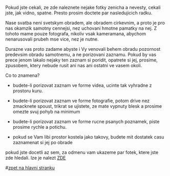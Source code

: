 Pokud jste cekali, ze zde naleznete nejake fotky zenicha a nevesty,
cekali jste, jak vidno, spatne. Presto prosim doctete par nasledujicich radku.

Nase svatba neni svetskym obradem, ale obradem cirkevnim, a proto
je pro nas okamzik samotny cennejsi, nez uchovani hmotne pamatky na nej.
Z tohoto mame pouze fotografa, nikoliv vsak kameramana, abychom nenarusovali
prubeh mse vice, nez je nutne.

Durazne vas proto zadame abyste i Vy venovali behem obradu pozornost
predevsim obradu samotnemu, a ne porizovani zaznamu. Pokud by vas prece
jenom lakalo nejaky ten zaznam si poridit, opatrete si jej, prosime, zpusobem,
ktery nebude rusit ani nas ani ostatni ve vasem okoli.

Co to znamena?


 * budete-li porizovat zaznam ve forme videa, ucinte tak vyhradne z prostoru kuru.

 * budete-li porizovat zaznam ve forme fotografie, potom drive nez zmacknete spoust,
 trikrat se ujistete, ze mate vypnuty blesk a prosime omezte svuj pohyb na minimum

 * budete-li porizovat zaznam ve forme rucne psanych poznamek, piste prosime rychle
 a potichu.

 * pokud se Vam libi prostor kostela jako takovy,
 budete mit dostatek casu zaznamenat si jej po obrade

pokud jste docetli az sem, za odmenu vam ukazeme par fotek, ktere jste zde hledali.
lze je nalezt [ZDE](./galery/All.md)

#[zpet na hlavni stranku](./IntroPage.md)